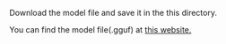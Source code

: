 Download the model file and save it in the this directory.

You can find the model file(.gguf) at  [this website.](https://huggingface.co/elyza/Llama-3-ELYZA-JP-8B-GGUF/tree/main)

